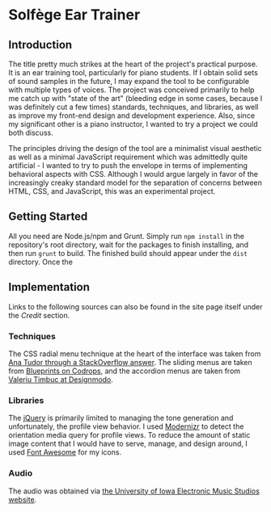 # Solfège Ear Trainer

## Introduction

The title pretty much strikes at the heart of the project's practical purpose.  It is an ear training tool, particularly for piano students.  If I obtain solid sets of sound samples in the future, I may expand the tool to be configurable with multiple types of voices.  The project was conceived primarily to help me catch up with "state of the art" (bleeding edge in some cases, because I was definitely cut a few times) standards, techniques, and libraries, as well as improve my front-end design and development experience.  Also, since my significant other is a piano instructor, I wanted to try a project we could both discuss.

The principles driving the design of the tool are a minimalist visual aesthetic as well as a minimal JavaScript requirement which was admittedly quite artificial - I wanted to try to push the envelope in terms of implementing behavioral aspects with CSS.  Although I would argue largely in favor of the increasingly creaky standard model for the separation of concerns between HTML, CSS, and JavaScript, this was an experimental project.

## Getting Started

All you need are Node.js/npm and Grunt. Simply run `npm install` in the repository's root directory, wait for the packages to finish installing, and then run `grunt` to build. The finished build should appear under the `dist` directory.  Once the 

## Implementation

Links to the following sources can also be found in the site page itself under the *Credit* section.

### Techniques

The CSS radial menu technique at the heart of the interface was taken from [Ana Tudor through a StackOverflow answer](http://dabblet.com/gist/3979221/cb69c5e8ccf0745fff2c94b47b27b108931f1a15).  The sliding menus are taken from [Blueprints on Codrops](http://tympanus.net/Blueprints/SlidePushMenus/), and the accordion menus are taken from [Valeriu Timbuc at Designmodo](http://designmodo.com/css3-accordion-menu/).

### Libraries

The [jQuery](http://jquery.com/) is primarily limited to managing the tone generation and unfortunately, the profile view behavior.  I used [Modernizr](http://modernizr.com/) to detect the orientation media query for profile views.  To reduce the amount of static image content that I would have to serve, manage, and design around, I used [Font Awesome](http://fontawesome.io) for my icons.

### Audio

The audio was obtained via [the University of Iowa Electronic Music Studios website](http://theremin.music.uiowa.edu/index.html).
